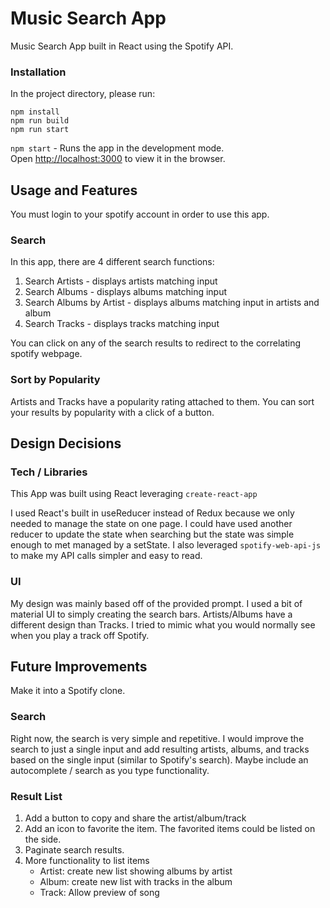 # Music Search App

Music Search App built in React using the Spotify API.

### Installation
In the project directory, please run:

`npm install`
<br/>
`npm run build`
<br/>
`npm run start`

 `npm start` - Runs the app in the development mode.<br />
Open [http://localhost:3000](http://localhost:3000) to view it in the browser.


## Usage and Features

You must login to your spotify account in order to use this app.

### Search
In this app, there are 4 different search functions:

1. Search Artists - displays artists matching input
2. Search Albums - displays albums matching input
3. Search Albums by Artist - displays albums matching input in artists and album
4. Search Tracks - displays tracks matching input

You can click on any of the search results to redirect to the correlating spotify webpage.

### Sort by Popularity

Artists and Tracks have a popularity rating attached to them. You can sort your results by popularity with a click of a button.


## Design Decisions

### Tech / Libraries
This App was built using React leveraging `create-react-app` 

I used React's built in useReducer instead of Redux because we only needed to manage the state on one page. I could have used another reducer to update the state when searching but the state was simple enough to met managed by a setState. I also leveraged `spotify-web-api-js` to make my API calls simpler and easy to read.

### UI

My design was mainly based off of the provided prompt. I used a bit of material UI to simply creating the search bars. Artists/Albums have a different design than Tracks. I tried to mimic what you would normally see when you play a track off Spotify.

## Future Improvements

Make it into a Spotify clone.

### Search
Right now, the search is very simple and repetitive. I would improve the search to just a single input and add resulting artists, albums, and tracks based on the single input (similar to Spotify's search). Maybe include an autocomplete / search as you type functionality.

### Result List
1. Add a button to copy and share the artist/album/track
2. Add an icon to favorite the item. The favorited items could be listed on the side.
3. Paginate search results. 
4. More functionality to list items
   - Artist: create new list showing albums by artist
   - Album: create new list with tracks in the album
   - Track: Allow preview of song


  

